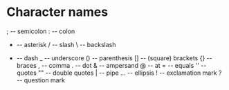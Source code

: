 # Character names

; -- semicolon
: -- colon
* -- asterisk
/ -- slash
\ -- backslash
- -- dash
_ -- underscore
() -- parenthesis
[] -- (square) brackets
{} -- braces
, -- comma
. -- dot
& -- ampersand
@ -- at
= -- equals
'' -- quotes
"" -- double quotes
| -- pipe
... -- ellipsis
! -- exclamation mark
? -- question mark
